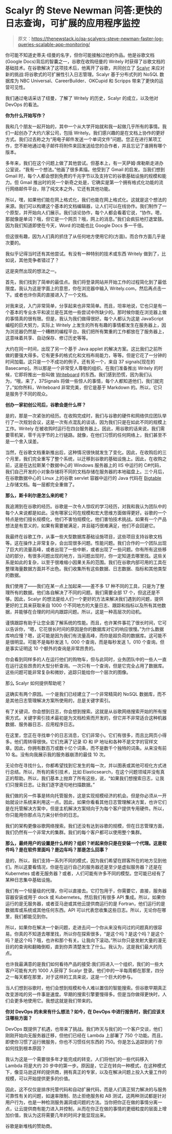 # Scalyr 的 Steve Newman 问答:更快的日志查询，可扩展的应用程序监控

> 原文：<https://thenewstack.io/qa-scalyers-steve-newman-faster-log-queries-scalable-app-monitoring/>

你可能不知道史蒂夫·纽曼的名字，但你可能接触过他的作品。他是谷歌文档(Google Docs)背后的智囊之一，谷歌在收购纽曼的 Writely 时获得了谷歌文档的基础技术。在谷歌解决了这项技术后，他离开了谷歌，共同创立了 [Scalyr](https://www.scalyr.com/) 来应对新的挑战:将谷歌式的可扩展性引入日志管理。Scalyr 基于分布式列的 NoSQL 数据库为 NBC Universal、CareerBuilder、OKCupid 和 Scripps 带来了更快的运营可见性。

我们通过电话采访了纽曼，了解了 Writely 的历史，Scalyr 的成立，以及他对 DevOps 的看法。

**你为什么开始写作？**

我和几个朋友一起开始的，其中一个从大学开始就和我一起做几乎所有的事情。我们一起创办了大约六家公司，包括 Writely。我们感兴趣的是在文档上协作的更好方式。我们过去称之为“用电子邮件发送一个单词文件”问题。您正在进行某项工作，您不断地通过电子邮件将附件来回发送给您的合作者，并且忘记了谁拥有哪个版本。

多年来，我们在这个问题上做了其他尝试。但基本上，有一天萨姆·席勒斯走进办公室说，“我有一个想法。”他画了很多素描。他受到了 Gmail 的启发。当我们想到 Gmail 时，每个人都会想到免费的千兆字节以及支持它的谷歌基础设施的规模和能力。但 Gmail 推出时的另一个新奇之处是，它确实是第一个拥有格式化功能的流行网络邮件平台，除了纯文本之外，它还有其他功能。

所以，嘿，如果他们能在网上格式化，我们也能在网上格式化。这就是这个想法的来源。我们可以构建这个基本的文档编辑器，让人们可以在线协作。我们制作了一个原型，并开始向人们展示。我们谈论协作，每个人都会看着它说，“协作。嗯，那就像是单词？哦，但它是一个网页？哦，网上的消息。”我们会疯狂地打退堂鼓。因为我们知道即使在今天，Word 的功能也比 Google Docs 多一千倍。

但这很有趣，因为人们真的抓住了从任何地方使用它的(方面)。而合作方面几乎是次要的。

我似乎记得当时还有其他尝试。有没有一种特别的技术或东西 Writely 做到了，比如说，其他竞争者错过了？

这是突然出现的想法之一。

首先，我们找到了简单的最佳点。我们将登录网站并开始工作的过程简化到了最低限度。我认为这是字面上的意思，你在浏览器中输入 Writely.com，然后再点击一下。或者也许你真的直接进入了一个文档。

对我来说，入门非常简单，分享起来也非常简单。而且，坦率地说，它也只是有一个基本的专业水平和波兰是在其他一些尝试中所缺少的。那时候你能在浏览器上做的事情真的很有限。但是，我认为我们做得很好。每个人都认为这是 JavaScript 编程的巨大努力，实际上 Writely 上发生的所有有趣的事情都发生在服务器上，因为浏览器仍然是一个糟糕的编程平台。我们把所有繁重的工作都放在了服务器上，这意味着共享、自动保存、修订历史等等。

大约在同一时间，出现了另一个基于 Java applet 的解决方案。这比我们之前所做的要强大得多。它有更多的格式化和文档布局能力，等等。但是它花了一分钟的时间加载。这只是一个不成功的例子。还有另一个，来自 37 signals[现在的 Basecamp]。所以那是一个非常受人尊敬的组织。在我们准备推出 Writely 的时候，它即将推出一些叫做 [Writeboard](https://basecamp.com/retired/writeboard) 的东西。我们感到恐慌，因为我们认为，“哦，来了，37Signals 将做一些惊人的事情，每个人都知道他们，我们就完了。”如你所料，Writeboard 非常完美，但它是基于 Markdown 的。所以，它只是服务于不同的观众。

**创办一家初创公司后，谷歌会是什么样？**

是的，那是一次紧张的经历。在收购完成时，我们与谷歌的硬件和网络供应团队举行了一次规划会议，这是一次有点混乱的谈话，因为我们只是在如此不同的规模上工作。Writely 在被收购时运行在四台服务器上。因此，用谷歌的话来说，我们需要零机架，零千兆字节的上行链路。就像，在他们习惯的任何网络上，我们甚至不是一个舍入误差。

当然，在谷歌文档重新推出后，这种情况很快就发生了变化。因此，在收购后的三个月里，我们完全重写了整个系统，以迁移到谷歌的基础设施上。因此，在收购之前，这是在达拉斯某个数据中心的 Windows 服务器上的 IIS 中运行的 C#代码，我们自己开发的小对象存储将不同的文档存储在服务器的本地磁盘上。三个月后，在谷歌数据中心的 Linux 上的谷歌 servlet 容器中运行的 Java 代码在 [Bigtable](https://cloud.google.com/bigtable/docs/) 上存储文档。每一层都完全重做了。

**那么，斯卡利尔是怎么来的呢？**

我追溯到在谷歌的经历。谷歌是一次令人惊叹的学习经历，对我和我认为团队中的每个人来说都是如此。没有哪家公司在规模和宏大思维方面做得更好。谷歌的一个特点是他们擅长规模化，他们不害怕规模化，他们害怕技术挑战。如果有一个产品想法是有意义的，如果有需要被满足，并且碰巧很难满足，他们不会回避它。

我最终在谷歌工作，从事一些大型数据库基础设施项目，这些项目支持谷歌文档等。这在操作上非常复杂，会出现很多问题。性能问题。我们合作的一个团队出现了巨大的流量高峰，或者出现了一些中断，或者出现了一些问题。你有所有这些移动的部分，有很多问题出现的地方，当问题出现时，你一定知道去哪里找。这些关系是如此的复杂，以至于很难缩小因果关系的范围。我们在谷歌内部可用的工具在整理海量数据方面并不出色。我们收集所有这些数据、日志数据、指标和其他类型的数据。

我们使用了——我们在某一点上加起来——差不多 17 种不同的工具，只是为了整理所有的数据。他们各自解决了不同的问题。我们需要全部 17 个，但这还是不够。因此，Scalyr 的想法是给人们一个更好的方法来解决我们遇到的问题，提供更好的工具来获取来自 1000 个不同地方的大量日志、跟踪和指标以及所有其他数据，并能够在合理的时间内跟踪问题。所以，这是一种高层次的动机。

谨慎跟踪有助于让您全面了解系统的性能。而且，也许某件事花了很长时间，它可以告诉你，“嗯，它花很长时间的原因是你的数据库对它的响应很慢。”为什么数据库响应慢？嗯，这可能是因为我们有流量高峰，而你是超负荷的数据库。这可能不是很明显。可能不是每秒发送 1，000 个查询，而是每秒发送 1，010 个查询。但是事实证明这 10 个额外的查询是非常昂贵的。

你会看到同样多的人在运行他们的购物车，但与此同时，业务团队中的一些人一直在运行这些昂贵的大型分析查询。一次只有一个查询，但是它完全占用了数据库。这些问题可能非常复杂和微妙，追踪只能给你一个层次的图像。

那么 Scalyr 如何提供帮助呢？

这确实有两个原因。一个是我们已经建立了一个非常精简的 NoSQL 数据库，而不是其他日志管理解决方案所使用的，总是关键字索引。

有了关键词，你会想到日志，你会想到搜索。这就是从谷歌网络搜索开始的所有搜索方式。关键字索引技术最初是为文档检索而开发的，但它并不非常适合这种机器数据、服务器日志、应用程序日志。

在这里，您正在寻找单个的日志消息，它们非常小。它们有很多，而且比网页小得多。他们周转得很快。它们充满了记录 ID 和 IP 地址和各种不是文字的官样文章。因此，你拥有数百万或数十亿个词条，而不是数千个独特的词条。从来没有前 10 名。没有向我展示我的服务器崩溃的最佳 10 次。

无论你在寻找什么，你都希望找到它发生的每一次，并以图表或其他可视化方式进行总结。所以，所有的索引技术，比如 Elasticsearch，在这个问题领域并没有真正的帮助。所以，我们基本上抛弃了所有这些，说，“如果我们想搜索日志，让我们只搜索日志。让我们逐字逐句地扫描数据。”

我们做的另一件事是转向托管服务，这是实现规模经济的机会。但是你必须从一开始就设计系统来利用这一点。因此，如果你看看其他日志管理解决方案，也许它们是在托管解决方案中，但是主机解决方案倾向于为每个客户提供专用硬件。所以，你只能用你那点马力来分析你的日志。

我们的架构更像谷歌网络搜索。我们还没有达到谷歌的规模，但在日志管理方面，我们仍然有一个非常大的集群。我们的每个客户都可以使用整个集群。

**那么，最终用户的设置是什么样的？组织？听起来你只是在安装一个代理。这是软件吗？是在软件里面吗？是边车吗？那是怎么回事？**

是的，所以，我们支持一系列不同的模式，因为我们希望在顾客所在的地方见到他们。所以这要看情况，你是在运行自己的服务器还是至少是虚拟服务器？还是在 Kubernetes 或者无服务器？或者，人们可能有许多不同的模型。您可能已经有了某种日志集中基础设施。

我们有一个轻量级的代理，你可以直接去。它打包用于，你需要它，直接，服务器容器安装或用于 dock 或 Kubernetes。然后我们有很多 API 集成。所以，如果你运行的是无服务器，或者亚马逊或其他云提供商运行的是 Fortran，他们运行的是数据库或系统或其他任何东西。API 可以代表您收集这些日志。所以，无论你在哪里，我们都能见到你。

所以，如果你在解决一个新问题，走进去问一个你从来没有问过的问题真的很容易。你真的不知道去哪里找，所以你在探索很多，“是这个吗？是这个吗？是这个吗？是这个吗？哦，也许和那个有关。让我向下滚动。”所以你只是发射大量的漫无目的的查询和翻箱倒柜，直到你弄清楚发生了什么。我认为，这是我们最大的亮点。

也许我最满意的是我们如何看待产品的接受:我们将进入一个组织，我们的一些大客户可能有大约 1000 人获得了 Scalyr 登录。他们中的一半每周都在那里，四分之一每天都在那里，对于这样的工具来说，这是一个巨大的参与。

当人们想到谷歌时，他们会想到规模和令人难以置信的智能搜索。但谷歌早期真正改变游戏的另一件事是速度。早期的搜索引擎要慢得多。但是当你做得更快时，人们会更多地使用它。我想这就是我们带来的。

**你对 DevOps 的未来有什么想法？如今，在 DevOps 中进行报告时，我们应该关注哪些方面？**

DevOps 既提供了机遇，也带来了挑战。我们昨天与我们的一个客户交谈，他们刚刚开始向无服务器迁移，但他们已经在 Lambda 上部署了 750 个功能。而且，即使你习惯了运行微服务，你也不习惯任何东西的 750。你是怎么追踪到的？你如何找到根本原因？

我认为这是一个需要很多年才能完成的转变。人们将他们的一些代码移入 Lambda 将是大约 20 步中的第一步。原因是，它正在转向一种模式，在这种模式下，像亚马逊这样的提供商，拥有真正的专家，以及在解决问题上投入大量工作的规模，可以开始提供更多的价值。

因此，这不仅仅是排序托管代码和自动扩展代码，而是人们真正努力解决的与服务可靠性有关的问题，如速率限制、防止拒绝服务和 AB 测试，这两种测试都是针对用户行为，也是一种检测服务漏洞或问题的方法。当你把你正在做的事情分离一点，让云提供商有能力进入并控制，从而在你正在做的事情的更细粒度的层面上增加价值，我认为这将需要几年的时间才能显现出来。

谷歌是新堆栈的赞助商。

<svg xmlns:xlink="http://www.w3.org/1999/xlink" viewBox="0 0 68 31" version="1.1"><title>Group</title> <desc>Created with Sketch.</desc></svg>